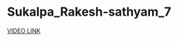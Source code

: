 # Sukalpa_Rakesh-sathyam_7

[VIDEO LINK]([Sukalpa_Rakesh-sathyam_7](https://drive.google.com/file/d/1qNtAaj4bdilNiccvxVlMJg3mVMpRQMcM/view?usp=sharing))
